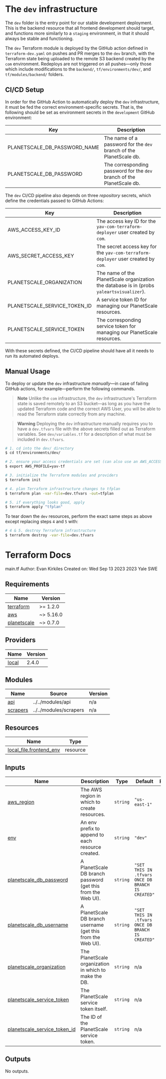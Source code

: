 # The `dev` infrastructure

The `dev` folder is the entry point for our stable development deployment. This is the backend resource that all frontend development should target, and functions more similarly to a `staging` environment, in that it should always be stable and functioning.

The `dev` Terraform module is deployed by the GitHub action defined in `terraform-dev.yaml` on pushes and PR merges to the `dev` branch, with the Terraform state being uploaded to the remote S3 backend created by the `com` environment. Redeploys are not triggered on all pushes––only those which include modifications to the `backend/`, `tf/environments/dev/`, and `tf/modules/backend/` folders.

## CI/CD Setup

In order for the GitHub Action to automatically deploy the `dev` infrastructure, it must be fed the correct environment-specific secrets. That is, the following should be set as environment secrets in the `development` GitHub environment:

| Key                          | Description                                                            |
| ---------------------------- | ---------------------------------------------------------------------- |
| PLANETSCALE_DB_PASSWORD_NAME | The name of a password for the `dev` branch of the PlanetScale db.     |
| PLANETSCALE_DB_PASSWORD      | The corresponding password for the `dev` branch of the PlanetScale db. |

The `dev` CI/CD pipeline also depends on three _repository_ secrets, which define the credentials passed to GitHub Actions:

| Key                          | Description                                                                               |
| ---------------------------- | ----------------------------------------------------------------------------------------- |
| AWS_ACCESS_KEY_ID            | The access key ID for the `yav-com-terraform-deployer` user created by `com`.             |
| AWS_SECRET_ACCESS_KEY        | The secret access key for the `yav-com-terraform-deployer` user created by `com`.         |
| PLANETSCALE_ORGANIZATION     | The name of the PlanetScale organization the database is in (probs `yaleartsvisualizer`). |
| PLANETSCALE_SERVICE_TOKEN_ID | A service token ID for managing our PlanetScale resources.                                |
| PLANETSCALE_SERVICE_TOKEN    | The corresponding service token for managing our PlanetScale resources.                   |

With these secrets defined, the CI/CD pipeline should have all it needs to run its automated deploys.

## Manual Usage

To deploy or update the `dev` infrastructure _manually_––in case of failing GitHub actions, for example––perform the following commands.

> **Note**
> Unlike the `com` infrastructure, the `dev` infrastructure's Terraform state is saved remotely to an S3 bucket––as long as you have the updated Terraform code and the correct AWS User, you will be able to read the Terraform state correctly from any machine.

> **Warning**
> Deploying the `dev` infrastructure manually requires you to have a `dev.tfvars` file with the above secrets filled out as Terraform variables. See `dev/variables.tf` for a description of what must be included in `dev.tfvars`.

```bash
# 1. cd into the dev/ directory
$ cd tf/environments/dev/

# 2. ensure your access credentials are set (can also use an AWS_ACCESS_KEY_ID, e.g.)
$ export AWS_PROFILE=yav-tf

# 3. initialize the Terraform modules and providers
$ terraform init

# 4. plan Terraform infrastructure changes to tfplan
$ terraform plan -var-file=dev.tfvars -out=tfplan

# 5. if everything looks good, apply
$ terraform apply "tfplan"
```

To tear down the `dev` resources, perform the exact same steps as above except replacing steps `4` and `5` with:

```bash
# 4 & 5. destroy Terraform infrastructure
$ terraform destroy -var-file=dev.tfvars
```

# Terraform Docs

<!-- BEGINNING OF PRE-COMMIT-TERRAFORM DOCS HOOK -->
main.tf
Author: Evan Kirkiles
Created on: Wed Sep 13 2023
2023 Yale SWE

## Requirements

| Name | Version |
|------|---------|
| <a name="requirement_terraform"></a> [terraform](#requirement\_terraform) | >= 1.2.0 |
| <a name="requirement_aws"></a> [aws](#requirement\_aws) | ~> 5.16.0 |
| <a name="requirement_planetscale"></a> [planetscale](#requirement\_planetscale) | ~> 0.7.0 |

## Providers

| Name | Version |
|------|---------|
| <a name="provider_local"></a> [local](#provider\_local) | 2.4.0 |

## Modules

| Name | Source | Version |
|------|--------|---------|
| <a name="module_api"></a> [api](#module\_api) | ../../modules/api | n/a |
| <a name="module_scrapers"></a> [scrapers](#module\_scrapers) | ../../modules/scrapers | n/a |

## Resources

| Name | Type |
|------|------|
| [local_file.frontend_env](https://registry.terraform.io/providers/hashicorp/local/latest/docs/resources/file) | resource |

## Inputs

| Name | Description | Type | Default | Required |
|------|-------------|------|---------|:--------:|
| <a name="input_aws_region"></a> [aws\_region](#input\_aws\_region) | The AWS region in which to create resources. | `string` | `"us-east-1"` | no |
| <a name="input_env"></a> [env](#input\_env) | An env prefix to append to each resource created. | `string` | `"dev"` | no |
| <a name="input_planetscale_db_password"></a> [planetscale\_db\_password](#input\_planetscale\_db\_password) | A PlanetScale DB branch password (get this from the Web UI). | `string` | `"SET THIS IN .tfvars ONCE DB BRANCH IS CREATED"` | no |
| <a name="input_planetscale_db_username"></a> [planetscale\_db\_username](#input\_planetscale\_db\_username) | A PlanetScale DB branch username (get this from the Web UI). | `string` | `"SET THIS IN .tfvars ONCE DB BRANCH IS CREATED"` | no |
| <a name="input_planetscale_organization"></a> [planetscale\_organization](#input\_planetscale\_organization) | The PlanetScale organization in which to make the DB. | `string` | n/a | yes |
| <a name="input_planetscale_service_token"></a> [planetscale\_service\_token](#input\_planetscale\_service\_token) | The PlanetScale service token itself. | `string` | n/a | yes |
| <a name="input_planetscale_service_token_id"></a> [planetscale\_service\_token\_id](#input\_planetscale\_service\_token\_id) | The ID of the PlanetScale service token. | `string` | n/a | yes |

## Outputs

No outputs.
<!-- END OF PRE-COMMIT-TERRAFORM DOCS HOOK -->
